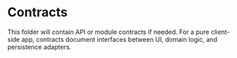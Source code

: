 # Contracts

This folder will contain API or module contracts if needed. For a pure client-side app, contracts document interfaces between UI, domain logic, and persistence adapters.


